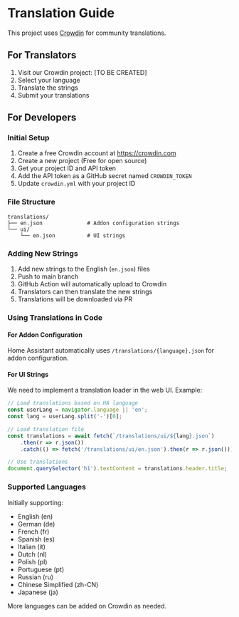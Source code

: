 # Translation Guide

This project uses [Crowdin](https://crowdin.com) for community translations.

## For Translators

1. Visit our Crowdin project: [TO BE CREATED]
2. Select your language
3. Translate the strings
4. Submit your translations

## For Developers

### Initial Setup

1. Create a free Crowdin account at https://crowdin.com
2. Create a new project (Free for open source)
3. Get your project ID and API token
4. Add the API token as a GitHub secret named `CROWDIN_TOKEN`
5. Update `crowdin.yml` with your project ID

### File Structure

```
translations/
├── en.json              # Addon configuration strings
└── ui/
    └── en.json          # UI strings
```

### Adding New Strings

1. Add new strings to the English (`en.json`) files
2. Push to main branch
3. GitHub Action will automatically upload to Crowdin
4. Translators can then translate the new strings
5. Translations will be downloaded via PR

### Using Translations in Code

#### For Addon Configuration
Home Assistant automatically uses `/translations/{language}.json` for addon configuration.

#### For UI Strings
We need to implement a translation loader in the web UI. Example:

```javascript
// Load translations based on HA language
const userLang = navigator.language || 'en';
const lang = userLang.split('-')[0];

// Load translation file
const translations = await fetch(`/translations/ui/${lang}.json`)
    .then(r => r.json())
    .catch(() => fetch('/translations/ui/en.json').then(r => r.json()));

// Use translations
document.querySelector('h1').textContent = translations.header.title;
```

### Supported Languages

Initially supporting:
- English (en)
- German (de)
- French (fr)
- Spanish (es)
- Italian (it)
- Dutch (nl)
- Polish (pl)
- Portuguese (pt)
- Russian (ru)
- Chinese Simplified (zh-CN)
- Japanese (ja)

More languages can be added on Crowdin as needed.
